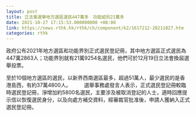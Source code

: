 ```yaml
---
layout: post
title: 立法會選舉地方選區選民447萬多　功能組別21萬多
date: 2021-10-27 17:15:53.000000000 +08:00
link: https://news.rthk.hk/rthk/ch/component/k2/1617212-20211027.htm
categories: rthk
---
```


政府公布2021年地方選區和功能界別正式選民登記冊，其中地方選區正式選民為447萬2863人；功能界別就有21萬9254名選民，他們可於12月19日立法會換屆選舉投票。

至於10個地方選區的選民，以新界西南選區最多，超過51萬人，最少選民的是香港島西，有約37萬4800人。
　　 
選舉事務處發言人表示，正式選民登記冊較臨時選民登記冊，淨增加約5800名選民，主要涉及被取消登記的人士，適時回應提示信以恢復選民身分，以及向處方補交資料，經審裁官批准後，申請人獲納入正式選民登記冊。

